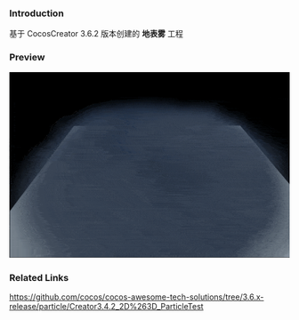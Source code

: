 ### Introduction

基于 CocosCreator 3.6.2 版本创建的 **地表雾** 工程

### Preview
![image](../../../gif/202212/2022120501.gif)

### Related Links
https://github.com/cocos/cocos-awesome-tech-solutions/tree/3.6.x-release/particle/Creator3.4.2_2D%263D_ParticleTest